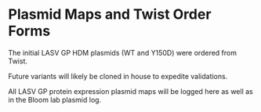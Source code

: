 # Plasmid Maps and Twist Order Forms

The initial LASV GP HDM plasmids (WT and Y150D) were ordered from Twist.

Future variants will likely be cloned in house to expedite validations. 

All LASV GP protein expression plasmid maps will be logged here as well as
in the Bloom lab plasmid log.
